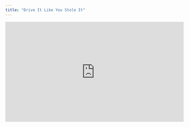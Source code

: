 ```yaml
---
title: "Drive It Like You Stole It"  
---
```


<iframe width="560" height="315" src="https://www.youtube.com/watch?v=fuWTcmjnEGY" frameborder="0" allow="autoplay; encrypted-media" allowfullscreen></iframe>
